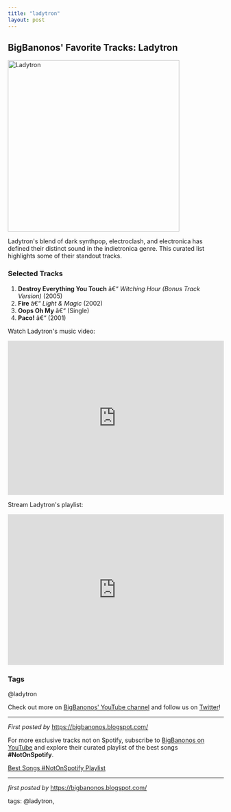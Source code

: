 ```yaml
---
title: "ladytron"
layout: post
---
```

<h2>BigBanonos' Favorite Tracks: Ladytron</h2> <div > <a href="https://upload.wikimedia.org/wikipedia/commons/c/cf/Ladytron_in_Mexico_in_2011.jpg"> <img src="https://upload.wikimedia.org/wikipedia/commons/c/cf/Ladytron_in_Mexico_in_2011.jpg" alt="Ladytron" width="400" /> </a>
</div> <p>Ladytron's blend of dark synthpop, electroclash, and electronica has defined their distinct sound in the indietronica genre. This curated list highlights some of their standout tracks.</p> <h3>Selected Tracks</h3>
<ol> <li><strong>Destroy Everything You Touch</strong> â€“ <em>Witching Hour (Bonus Track Version)</em> (2005)</li> <li><strong>Fire</strong> â€“ <em>Light & Magic</em> (2002)</li> <li><strong>Oops Oh My</strong> â€“ (Single)</li> <li><strong>Paco!</strong> â€“ (2001)</li>
</ol> <p>Watch Ladytron's music video:</p>
<iframe src="https://www.youtube.com/embed/d1VKoRBsXwM" width="100%" height="360" frameborder="0" allowfullscreen="" allow="autoplay; clipboard-write; encrypted-media; fullscreen; picture-in-picture"></iframe> <p>Stream Ladytron's playlist:</p>
<iframe src="https://open.spotify.com/embed/playlist/2fPz1e5d5YSggQbwczCyQE?utm_source=generator" width="100%" height="352" frameBorder="0" allowfullscreen="" allow="autoplay; clipboard-write; encrypted-media; fullscreen; picture-in-picture" loading="lazy"></iframe> <h3>Tags</h3>
<p>@ladytron</p> <p>Check out more on <a href="https://www.youtube.com/@BigBanonos" target="_blank">BigBanonos' YouTube channel</a> and follow us on <a href="https://twitter.com/BigBanonos" target="_blank">Twitter</a>!</p> <hr />
<p><em>First posted by</em> <a href="https://bigbanonos.blogspot.com/" rel="noopener" target="_new">https://bigbanonos.blogspot.com/</a></p>


<!--Subscribe and Playlist Links-->
<div>
    <p>For more exclusive tracks not on Spotify, subscribe to <a href="https://www.youtube.com/@BigBanonos" target="_blank">BigBanonos on YouTube</a> and explore their curated playlist of the best songs <strong>#NotOnSpotify</strong>.</p>
    <p><a href="https://www.youtube.com/playlist?list=PLtuNtuTatqI0kFahUCbtbfenC_ET5O_tr" target="_blank">Best Songs #NotOnSpotify Playlist<br /></a></p></div>

<hr />

<p><em>first posted by</em> <a href="https://bigbanonos.blogspot.com/" rel="noopener" target="_new">https://bigbanonos.blogspot.com/</a></p>

<p>tags: @ladytron,</p>
